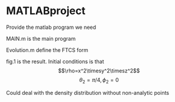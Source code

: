 # MATLABproject
Provide the matlab program we need

MAIN.m is the main program

Evolution.m define the FTCS form

fig.1 is the result. Initial conditions is that
$$\rho=x^2\timesy^2\timesz^2$$
$$\theta_2 = \pi/4,\phi_2 = 0$$

Could deal with the density distribution without non-analytic points
